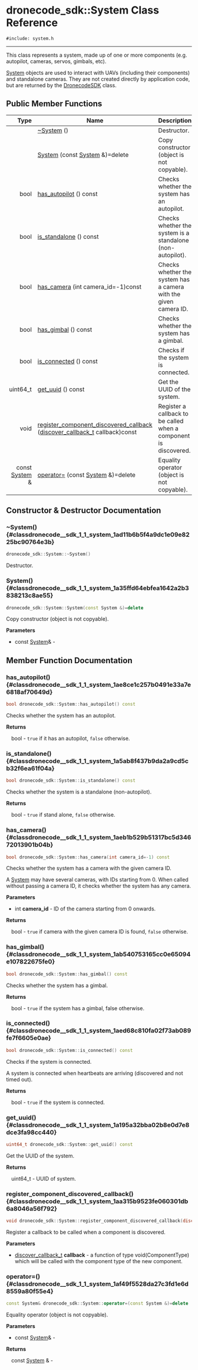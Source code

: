 # dronecode_sdk::System Class Reference
`#include: system.h`

----


This class represents a system, made up of one or more components (e.g. autopilot, cameras, servos, gimbals, etc). 


[System](classdronecode__sdk_1_1_system.md) objects are used to interact with UAVs (including their components) and standalone cameras. They are not created directly by application code, but are returned by the [DronecodeSDK](classdronecode__sdk_1_1_dronecode_s_d_k.md) class. 


## Public Member Functions


Type | Name | Description
---: | --- | ---
&nbsp; | [~System](#classdronecode__sdk_1_1_system_1ad11b6b5f4a9dc1e09e8225bc90764e3b) () | Destructor.
&nbsp; | [System](#classdronecode__sdk_1_1_system_1a35ffd64ebfea1642a2b3838213c8ae55) (const [System](classdronecode__sdk_1_1_system.md) &)=delete | Copy constructor (object is not copyable).
bool | [has_autopilot](#classdronecode__sdk_1_1_system_1ae8ce1c257b0491e33a7e6818af70649d) () const | Checks whether the system has an autopilot.
bool | [is_standalone](#classdronecode__sdk_1_1_system_1a5ab8f437b9da2a9cd5cb32f6ea61f04a) () const | Checks whether the system is a standalone (non-autopilot).
bool | [has_camera](#classdronecode__sdk_1_1_system_1aeb1b529b51317bc5d34672013901b04b) (int camera_id=-1)const | Checks whether the system has a camera with the given camera ID.
bool | [has_gimbal](#classdronecode__sdk_1_1_system_1ab540753165cc0e65094e107822675fe0) () const | Checks whether the system has a gimbal.
bool | [is_connected](#classdronecode__sdk_1_1_system_1aed68c810fa02f73ab089fe7f6605e0ae) () const | Checks if the system is connected.
uint64_t | [get_uuid](#classdronecode__sdk_1_1_system_1a195a32bba02b8e0d7e8dce3fa98cc440) () const | Get the UUID of the system.
void | [register_component_discovered_callback](#classdronecode__sdk_1_1_system_1aa315b9523fe060301db6a8046a56f792) ([discover_callback_t](namespacedronecode__sdk.md#namespacedronecode__sdk_1ab69992dcff4fa10237868962c7ad7de5) callback)const | Register a callback to be called when a component is discovered.
const [System](classdronecode__sdk_1_1_system.md) & | [operator=](#classdronecode__sdk_1_1_system_1af49f5528da27c3fd1e6d8559a80f55e4) (const [System](classdronecode__sdk_1_1_system.md) &)=delete | Equality operator (object is not copyable).


## Constructor & Destructor Documentation


### ~System() {#classdronecode__sdk_1_1_system_1ad11b6b5f4a9dc1e09e8225bc90764e3b}
```cpp
dronecode_sdk::System::~System()
```


Destructor.


### System() {#classdronecode__sdk_1_1_system_1a35ffd64ebfea1642a2b3838213c8ae55}
```cpp
dronecode_sdk::System::System(const System &)=delete
```


Copy constructor (object is not copyable).


**Parameters**

* const [System](classdronecode__sdk_1_1_system.md)&  - 

## Member Function Documentation


### has_autopilot() {#classdronecode__sdk_1_1_system_1ae8ce1c257b0491e33a7e6818af70649d}
```cpp
bool dronecode_sdk::System::has_autopilot() const
```


Checks whether the system has an autopilot.


**Returns**

&emsp;bool - `true` if it has an autopilot, `false` otherwise.

### is_standalone() {#classdronecode__sdk_1_1_system_1a5ab8f437b9da2a9cd5cb32f6ea61f04a}
```cpp
bool dronecode_sdk::System::is_standalone() const
```


Checks whether the system is a standalone (non-autopilot).


**Returns**

&emsp;bool - `true` if stand alone, `false` otherwise.

### has_camera() {#classdronecode__sdk_1_1_system_1aeb1b529b51317bc5d34672013901b04b}
```cpp
bool dronecode_sdk::System::has_camera(int camera_id=-1) const
```


Checks whether the system has a camera with the given camera ID.

A [System](classdronecode__sdk_1_1_system.md) may have several cameras, with IDs starting from 0. When called without passing a camera ID, it checks whether the system has any camera.

**Parameters**

* int **camera_id** - ID of the camera starting from 0 onwards.

**Returns**

&emsp;bool - `true` if camera with the given camera ID is found, `false` otherwise.

### has_gimbal() {#classdronecode__sdk_1_1_system_1ab540753165cc0e65094e107822675fe0}
```cpp
bool dronecode_sdk::System::has_gimbal() const
```


Checks whether the system has a gimbal.


**Returns**

&emsp;bool - `true` if the system has a gimbal, false otherwise.

### is_connected() {#classdronecode__sdk_1_1_system_1aed68c810fa02f73ab089fe7f6605e0ae}
```cpp
bool dronecode_sdk::System::is_connected() const
```


Checks if the system is connected.

A system is connected when heartbeats are arriving (discovered and not timed out).

**Returns**

&emsp;bool - `true` if the system is connected.

### get_uuid() {#classdronecode__sdk_1_1_system_1a195a32bba02b8e0d7e8dce3fa98cc440}
```cpp
uint64_t dronecode_sdk::System::get_uuid() const
```


Get the UUID of the system.


**Returns**

&emsp;uint64_t - UUID of system.

### register_component_discovered_callback() {#classdronecode__sdk_1_1_system_1aa315b9523fe060301db6a8046a56f792}
```cpp
void dronecode_sdk::System::register_component_discovered_callback(discover_callback_t callback) const
```


Register a callback to be called when a component is discovered.


**Parameters**

* [discover_callback_t](namespacedronecode__sdk.md#namespacedronecode__sdk_1ab69992dcff4fa10237868962c7ad7de5) **callback** - a function of type void(ComponentType) which will be called with the component type of the new component.

### operator=() {#classdronecode__sdk_1_1_system_1af49f5528da27c3fd1e6d8559a80f55e4}
```cpp
const System& dronecode_sdk::System::operator=(const System &)=delete
```


Equality operator (object is not copyable).


**Parameters**

* const [System](classdronecode__sdk_1_1_system.md)&  - 

**Returns**

&emsp;const [System](classdronecode__sdk_1_1_system.md) & - 